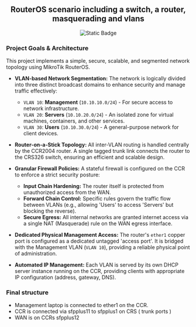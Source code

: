 <div align="center">
  
<h2>RouterOS scenario including a switch, a router, masquerading and vlans</h2>
<img alt="Static Badge" src="https://img.shields.io/badge/routeros-gray?style=for-the-badge&logo=mikrotik&logoColor=white&logoSize=auto">
</div>

### Project Goals & Architecture

This project implements a simple, secure, scalable, and segmented network topology using MikroTik RouterOS.  

- **VLAN-based Network Segmentation:** The network is logically divided into three distinct broadcast domains to enhance security and manage traffic effectively:
  - `VLAN 10`: **Management** (`10.10.10.0/24`) - For secure access to network infrastructure.
  - `VLAN 20`: **Servers** (`10.10.20.0/24`) - An isolated zone for virtual machines, containers, and other services.
  - `VLAN 30`: **Users** (`10.10.30.0/24`) - A general-purpose network for client devices.

- **Router-on-a-Stick Topology:** All inter-VLAN routing is handled centrally by the CCR2004 router. A single tagged trunk link connects the router to the CRS326 switch, ensuring an efficient and scalable design.

- **Granular Firewall Policies:** A stateful firewall is configured on the CCR to enforce a strict security posture:
  - **Input Chain Hardening:** The router itself is protected from unauthorized access from the WAN.
  - **Forward Chain Control:** Specific rules govern the traffic flow between VLANs (e.g., allowing 'Users' to access 'Servers' but blocking the reverse).
  - **Secure Egress:** All internal networks are granted internet access via a single NAT (Masquerade) rule on the WAN egress interface.

- **Dedicated Physical Management Access:** The router's `ether1` copper port is configured as a dedicated untagged 'access port'. It is bridged with the Management VLAN (`VLAN 10`), providing a reliable physical point of administration.

- **Automated IP Management:** Each VLAN is served by its own DHCP server instance running on the CCR, providing clients with appropriate IP configuration (address, gateway, DNS).


### Final structure

- Management laptop is connected to ether1 on the CCR.
- CCR is connected via sfpplus11 to sfpplus1 on CRS ( trunk ports )
- WAN is on CCRs sfpplus12 
